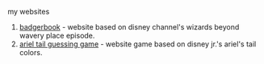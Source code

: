 my websites
1. [badgerbook](https://avrilpiera.github.io/BadgerBook) - website based on disney channel's wizards beyond wavery place episode.
2. [ariel tail guessing game](https://avrilpiera.github.io/Ariel-Tail-Color-Game) - website game based on disney jr.'s ariel's tail colors.
